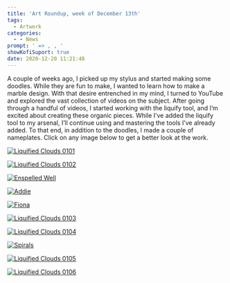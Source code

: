 ```yaml
---
title: 'Art Roundup, week of December 13th'
tags:
  - Artwork
categories:
  - - News
prompt: ' => , , '
showKofiSuport: true
date: 2020-12-20 11:21:48
---
```


A couple of weeks ago, I picked up my stylus and started making some doodles. While they are fun to make, I wanted to learn how to make a marble design. With that desire entrenched in my mind, I turned to YouTube and explored the vast collection of videos on the subject. After going through a handful of videos, I started working with the liquify tool, and I’m excited about creating these organic pieces. While I’ve added the liquify tool to my arsenal, I’ll continue using and mastering the tools I’ve already added.<!-- more --> To that end, in addition to the doodles, I made a couple of nameplates. Click on any image below to get a better look at the work.

<div class="center">

[![Liquified Clouds 0101](https://images-wixmp-ed30a86b8c4ca887773594c2.wixmp.com/f/f99a6bf8-c5b7-48b6-ad1d-bbd9283918e7/deadk2t-5edcd79d-a52c-492f-9126-ecfa5fb75278.png?token=eyJ0eXAiOiJKV1QiLCJhbGciOiJIUzI1NiJ9.eyJzdWIiOiJ1cm46YXBwOiIsImlzcyI6InVybjphcHA6Iiwib2JqIjpbW3sicGF0aCI6IlwvZlwvZjk5YTZiZjgtYzViNy00OGI2LWFkMWQtYmJkOTI4MzkxOGU3XC9kZWFkazJ0LTVlZGNkNzlkLWE1MmMtNDkyZi05MTI2LWVjZmE1ZmI3NTI3OC5wbmcifV1dLCJhdWQiOlsidXJuOnNlcnZpY2U6ZmlsZS5kb3dubG9hZCJdfQ.CgHADnQ3ozb1HeGpqXkYdcTA_hqvIuWGZtjOOFu9DaQ "Liquified Clouds 0101")](https://www.deviantart.com/stevenmeehan/art/Liquified-Clouds-0101-863955173)

</div>

<div class="center">

[![Liquified Clouds 0102](https://images-wixmp-ed30a86b8c4ca887773594c2.wixmp.com/f/f99a6bf8-c5b7-48b6-ad1d-bbd9283918e7/deafdq0-6a43a00c-45a5-4020-8ccb-36211f965785.png?token=eyJ0eXAiOiJKV1QiLCJhbGciOiJIUzI1NiJ9.eyJzdWIiOiJ1cm46YXBwOiIsImlzcyI6InVybjphcHA6Iiwib2JqIjpbW3sicGF0aCI6IlwvZlwvZjk5YTZiZjgtYzViNy00OGI2LWFkMWQtYmJkOTI4MzkxOGU3XC9kZWFmZHEwLTZhNDNhMDBjLTQ1YTUtNDAyMC04Y2NiLTM2MjExZjk2NTc4NS5wbmcifV1dLCJhdWQiOlsidXJuOnNlcnZpY2U6ZmlsZS5kb3dubG9hZCJdfQ.fgM6a4sGuMbRnHNySXzEWr_haE9KHxCT4Qo1-34Rfho "Liquified Clouds 0102")](https://www.deviantart.com/stevenmeehan/art/Liquified-Clouds-0102-864040248)

</div>

<div class="center">

[![Enspelled Well](https://images-wixmp-ed30a86b8c4ca887773594c2.wixmp.com/f/f99a6bf8-c5b7-48b6-ad1d-bbd9283918e7/deahekz-b9375e47-cd6f-434c-b574-c55092626a3b.png?token=eyJ0eXAiOiJKV1QiLCJhbGciOiJIUzI1NiJ9.eyJzdWIiOiJ1cm46YXBwOiIsImlzcyI6InVybjphcHA6Iiwib2JqIjpbW3sicGF0aCI6IlwvZlwvZjk5YTZiZjgtYzViNy00OGI2LWFkMWQtYmJkOTI4MzkxOGU3XC9kZWFoZWt6LWI5Mzc1ZTQ3LWNkNmYtNDM0Yy1iNTc0LWM1NTA5MjYyNmEzYi5wbmcifV1dLCJhdWQiOlsidXJuOnNlcnZpY2U6ZmlsZS5kb3dubG9hZCJdfQ.9HrCRRW4sQItjF6dD--zDbg8W7hF4sRnhsovutLYnQY "Enspelled Well")](https://www.deviantart.com/stevenmeehan/art/Enspelled-Well-864134675)

</div>

<div class="center">

[![Addie](https://images-wixmp-ed30a86b8c4ca887773594c2.wixmp.com/f/f99a6bf8-c5b7-48b6-ad1d-bbd9283918e7/deahfew-04ec16ef-2aa5-4802-99e2-e5e4970b3776.png/v1/fill/w_1600,h_1134,q_80,strp/addie_by_stevenmeehan_deahfew-fullview.jpg?token=eyJ0eXAiOiJKV1QiLCJhbGciOiJIUzI1NiJ9.eyJzdWIiOiJ1cm46YXBwOiIsImlzcyI6InVybjphcHA6Iiwib2JqIjpbW3siaGVpZ2h0IjoiPD0xMTM0IiwicGF0aCI6IlwvZlwvZjk5YTZiZjgtYzViNy00OGI2LWFkMWQtYmJkOTI4MzkxOGU3XC9kZWFoZmV3LTA0ZWMxNmVmLTJhYTUtNDgwMi05OWUyLWU1ZTQ5NzBiMzc3Ni5wbmciLCJ3aWR0aCI6Ijw9MTYwMCJ9XV0sImF1ZCI6WyJ1cm46c2VydmljZTppbWFnZS5vcGVyYXRpb25zIl19.hovz0LkdIbR8n5dqSrQiLeBuzwXNoxvff-Psekk6HQU "Addie")](https://www.deviantart.com/stevenmeehan/art/Addie-864135752)

</div>

<div class="center">

[![Fiona](https://images-wixmp-ed30a86b8c4ca887773594c2.wixmp.com/f/f99a6bf8-c5b7-48b6-ad1d-bbd9283918e7/deahflm-b4f7fcc4-eecd-4e35-a4b7-86c7b7173fd2.png/v1/fill/w_1600,h_1134,q_80,strp/fiona_by_stevenmeehan_deahflm-fullview.jpg?token=eyJ0eXAiOiJKV1QiLCJhbGciOiJIUzI1NiJ9.eyJzdWIiOiJ1cm46YXBwOiIsImlzcyI6InVybjphcHA6Iiwib2JqIjpbW3siaGVpZ2h0IjoiPD0xMTM0IiwicGF0aCI6IlwvZlwvZjk5YTZiZjgtYzViNy00OGI2LWFkMWQtYmJkOTI4MzkxOGU3XC9kZWFoZmxtLWI0ZjdmY2M0LWVlY2QtNGUzNS1hNGI3LTg2YzdiNzE3M2ZkMi5wbmciLCJ3aWR0aCI6Ijw9MTYwMCJ9XV0sImF1ZCI6WyJ1cm46c2VydmljZTppbWFnZS5vcGVyYXRpb25zIl19.U9umBEK7IDFxAbmKNmArK0urW6Co2nu2xmuIOxQp9r0 "Fiona")](https://www.deviantart.com/stevenmeehan/art/Fiona-864135994)

</div>

<div class="center">

[![Liquified Clouds 0103](https://images-wixmp-ed30a86b8c4ca887773594c2.wixmp.com/f/f99a6bf8-c5b7-48b6-ad1d-bbd9283918e7/deafdoe-59cb41bd-7852-4f52-ae40-5e7491ec7789.png/v1/fill/w_1600,h_1134,q_80,strp/liquified_clouds_0103_by_stevenmeehan_deafdoe-fullview.jpg?token=eyJ0eXAiOiJKV1QiLCJhbGciOiJIUzI1NiJ9.eyJzdWIiOiJ1cm46YXBwOiIsImlzcyI6InVybjphcHA6Iiwib2JqIjpbW3siaGVpZ2h0IjoiPD0xMTM0IiwicGF0aCI6IlwvZlwvZjk5YTZiZjgtYzViNy00OGI2LWFkMWQtYmJkOTI4MzkxOGU3XC9kZWFmZG9lLTU5Y2I0MWJkLTc4NTItNGY1Mi1hZTQwLTVlNzQ5MWVjNzc4OS5wbmciLCJ3aWR0aCI6Ijw9MTYwMCJ9XV0sImF1ZCI6WyJ1cm46c2VydmljZTppbWFnZS5vcGVyYXRpb25zIl19.o6kGpb_5IbZlOcyMnj4cZo_H8R7S25e6u2Ic6DunP1E "Liquified Clouds 0103")](https://www.deviantart.com/stevenmeehan/art/Liquified-Clouds-0103-864040190)

</div>

<div class="center">

[![Liquified Clouds 0104](https://images-wixmp-ed30a86b8c4ca887773594c2.wixmp.com/f/f99a6bf8-c5b7-48b6-ad1d-bbd9283918e7/deafdmb-b78f0e50-e0cf-438b-bf62-f0ae75a721fd.png/v1/fill/w_1600,h_1134,q_80,strp/liquified_clouds_0104_by_stevenmeehan_deafdmb-fullview.jpg?token=eyJ0eXAiOiJKV1QiLCJhbGciOiJIUzI1NiJ9.eyJzdWIiOiJ1cm46YXBwOiIsImlzcyI6InVybjphcHA6Iiwib2JqIjpbW3siaGVpZ2h0IjoiPD0xMTM0IiwicGF0aCI6IlwvZlwvZjk5YTZiZjgtYzViNy00OGI2LWFkMWQtYmJkOTI4MzkxOGU3XC9kZWFmZG1iLWI3OGYwZTUwLWUwY2YtNDM4Yi1iZjYyLWYwYWU3NWE3MjFmZC5wbmciLCJ3aWR0aCI6Ijw9MTYwMCJ9XV0sImF1ZCI6WyJ1cm46c2VydmljZTppbWFnZS5vcGVyYXRpb25zIl19.4iJhk0rmWtwbjVezTyRJ60pfzYVKDjCpKcCJMp9tZLY "Liquified Clouds 0104")](https://www.deviantart.com/stevenmeehan/art/Liquified-Clouds-0104-864040115)

</div>

<div class="center">

[![Spirals](https://images-wixmp-ed30a86b8c4ca887773594c2.wixmp.com/f/f99a6bf8-c5b7-48b6-ad1d-bbd9283918e7/deafexe-02f8081a-a851-4697-a5b5-351b4c82b767.png/v1/fill/w_1600,h_1134,q_80,strp/spirals_by_stevenmeehan_deafexe-fullview.jpg?token=eyJ0eXAiOiJKV1QiLCJhbGciOiJIUzI1NiJ9.eyJzdWIiOiJ1cm46YXBwOiIsImlzcyI6InVybjphcHA6Iiwib2JqIjpbW3siaGVpZ2h0IjoiPD0xMTM0IiwicGF0aCI6IlwvZlwvZjk5YTZiZjgtYzViNy00OGI2LWFkMWQtYmJkOTI4MzkxOGU3XC9kZWFmZXhlLTAyZjgwODFhLWE4NTEtNDY5Ny1hNWI1LTM1MWI0YzgyYjc2Ny5wbmciLCJ3aWR0aCI6Ijw9MTYwMCJ9XV0sImF1ZCI6WyJ1cm46c2VydmljZTppbWFnZS5vcGVyYXRpb25zIl19.qz2XbhxCl7JKFocMJNTaEGotbc3OngA8Lfs_pnpD-DA "Spirals")](https://www.deviantart.com/stevenmeehan/art/Spirals-864041810)

</div>

<div class="center">

[![Liquified Clouds 0105](https://images-wixmp-ed30a86b8c4ca887773594c2.wixmp.com/f/f99a6bf8-c5b7-48b6-ad1d-bbd9283918e7/deafdl4-b9823447-7584-41ae-8869-beb6cb6a85e3.png/v1/fill/w_1600,h_1134,q_80,strp/liquified_clouds_0105_by_stevenmeehan_deafdl4-fullview.jpg?token=eyJ0eXAiOiJKV1QiLCJhbGciOiJIUzI1NiJ9.eyJzdWIiOiJ1cm46YXBwOiIsImlzcyI6InVybjphcHA6Iiwib2JqIjpbW3siaGVpZ2h0IjoiPD0xMTM0IiwicGF0aCI6IlwvZlwvZjk5YTZiZjgtYzViNy00OGI2LWFkMWQtYmJkOTI4MzkxOGU3XC9kZWFmZGw0LWI5ODIzNDQ3LTc1ODQtNDFhZS04ODY5LWJlYjZjYjZhODVlMy5wbmciLCJ3aWR0aCI6Ijw9MTYwMCJ9XV0sImF1ZCI6WyJ1cm46c2VydmljZTppbWFnZS5vcGVyYXRpb25zIl19.hRyCDY7_TljUzD-TW8oK2UHYC1uKrIlfSC2R44hEobA "Liquified Clouds 0105")](https://www.deviantart.com/stevenmeehan/art/Liquified-Clouds-0105-864040072)

</div>

<div class="center">

[![Liquified Clouds 0106](https://images-wixmp-ed30a86b8c4ca887773594c2.wixmp.com/f/f99a6bf8-c5b7-48b6-ad1d-bbd9283918e7/deafdi5-0695632c-fe14-4973-9309-a32d680b0bb6.png/v1/fill/w_1600,h_1134,q_80,strp/liquified_clouds_0106_by_stevenmeehan_deafdi5-fullview.jpg?token=eyJ0eXAiOiJKV1QiLCJhbGciOiJIUzI1NiJ9.eyJzdWIiOiJ1cm46YXBwOiIsImlzcyI6InVybjphcHA6Iiwib2JqIjpbW3siaGVpZ2h0IjoiPD0xMTM0IiwicGF0aCI6IlwvZlwvZjk5YTZiZjgtYzViNy00OGI2LWFkMWQtYmJkOTI4MzkxOGU3XC9kZWFmZGk1LTA2OTU2MzJjLWZlMTQtNDk3My05MzA5LWEzMmQ2ODBiMGJiNi5wbmciLCJ3aWR0aCI6Ijw9MTYwMCJ9XV0sImF1ZCI6WyJ1cm46c2VydmljZTppbWFnZS5vcGVyYXRpb25zIl19.96ltgcMMhOk5B5a-FPqTx4Bt0bTP78arig0RXm7ei7I "Liquified Clouds 0106")](https://www.deviantart.com/stevenmeehan/art/Liquified-Clouds-0106-864039965)

</div>
